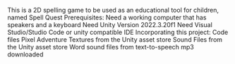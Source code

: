 This is a 2D spelling game to be used as an educational tool for children, named Spell Quest
Prerequisites:
  Need a working computer that has speakers and a keyboard
  Need Unity Version 2022.3.20f1
  Need Visual Studio/Studio Code or unity compatible IDE
Incorporating this project:
  Code files
  Pixel Adventure Textures from the Unity asset store
  Sound Files from the Unity asset store
  Word sound files from text-to-speech mp3 downloaded 
  
  
  
